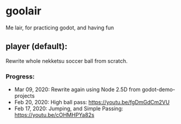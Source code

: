 # goolair

Me lair, for practicing godot, and having fun

## player (default):

Rewrite whole nekketsu soccer ball from scratch.

### Progress:

- Mar 09, 2020: Rewrite again using Node 2.5D from godot-demo-projects
- Feb 20, 2020: High ball pass: https://youtu.be/fgDmGdCm2VU
- Feb 17, 2020: Jumping, and Simple Passing: https://youtu.be/cOHMHPYa82s

